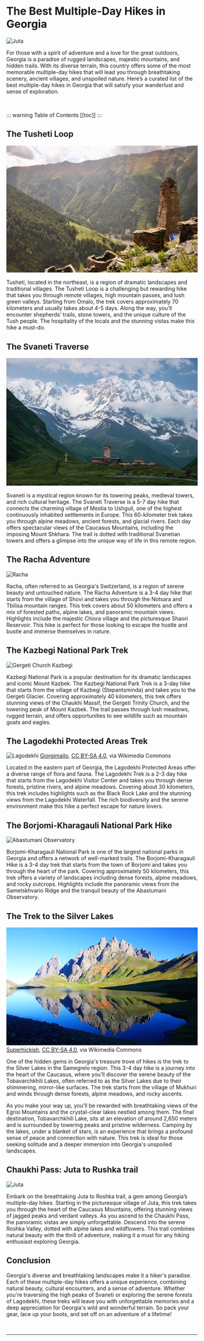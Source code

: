 # The Best Multiple-Day Hikes in Georgia

![Juta](../../assets/juta-mountain-georgia.jpg)

For those with a spirit of adventure and a love for the great outdoors, Georgia is a paradise of rugged landscapes, majestic mountains, and hidden trails. With its diverse terrain, this country offers some of the most memorable multiple-day hikes that will lead you through breathtaking scenery, ancient villages, and unspoiled nature. Here’s a curated list of the best multiple-day hikes in Georgia that will satisfy your wanderlust and sense of exploration. 

<!--@include: @/affiliate-disclosure.md-->
&nbsp;

::: warning Table of Contents
[[toc]]
:::
## The Tusheti Loop

![Tusheti](../../assets/tusheti-georgia.jpg)

Tusheti, located in the northeast, is a region of dramatic landscapes and traditional villages. The Tusheti Loop is a challenging but rewarding hike that takes you through remote villages, high mountain passes, and lush green valleys. Starting from Omalo, the trek covers approximately 70 kilometers and usually takes about 4-5 days. Along the way, you’ll encounter shepherds’ trails, stone towers, and the unique culture of the Tush people. The hospitality of the locals and the stunning vistas make this hike a must-do.

## The Svaneti Traverse

![Lamaria Church](../../assets/lamaria-church-of-ushguli.jpg)

Svaneti is a mystical region known for its towering peaks, medieval towers, and rich cultural heritage. The Svaneti Traverse is a 5-7 day hike that connects the charming village of Mestia to Ushguli, one of the highest continuously inhabited settlements in Europe. This 60-kilometer trek takes you through alpine meadows, ancient forests, and glacial rivers. Each day offers spectacular views of the Caucasus Mountains, including the imposing Mount Shkhara. The trail is dotted with traditional Svanetian towers and offers a glimpse into the unique way of life in this remote region.

## The Racha Adventure

![Racha](../../assets/racha-udziro-lake.jpg)

Racha, often referred to as Georgia's Switzerland, is a region of serene beauty and untouched nature. The Racha Adventure is a 3-4 day hike that starts from the village of Shovi and takes you through the Notsara and Tbilisa mountain ranges. This trek covers about 50 kilometers and offers a mix of forested paths, alpine lakes, and panoramic mountain views. Highlights include the majestic Chiora village and the picturesque Shaori Reservoir. This hike is perfect for those looking to escape the hustle and bustle and immerse themselves in nature.

## The Kazbegi National Park Trek

![Gergeti Church Kazbegi](../../assets/gergeti-church-kazbegi-georgia.jpg)

Kazbegi National Park is a popular destination for its dramatic landscapes and iconic Mount Kazbek. The Kazbegi National Park Trek is a 3-day hike that starts from the village of Kazbegi (Stepantsminda) and takes you to the Gergeti Glacier. Covering approximately 40 kilometers, this trek offers stunning views of the Chaukhi Massif, the Gergeti Trinity Church, and the towering peak of Mount Kazbek. The trail passes through lush meadows, rugged terrain, and offers opportunities to see wildlife such as mountain goats and eagles.

## The Lagodekhi Protected Areas Trek

![Lagodekhi](../../assets/lagodekhi-national-park-georgia-wikimedia.jpg)
<a href="https://commons.wikimedia.org/wiki/File:%E1%B2%AF%E1%83%98%E1%83%AE%E1%83%95%E1%83%98_%E1%83%9A%E1%83%90%E1%83%92%E1%83%9D%E1%83%93%E1%83%94%E1%83%AE%E1%83%98%E1%83%A1_%E1%83%9C%E1%83%90%E1%83%99%E1%83%A0%E1%83%AB%E1%83%90%E1%83%9A%E1%83%A8%E1%83%98.jpg">Giorgimailo</a>, <a href="https://creativecommons.org/licenses/by-sa/4.0">CC BY-SA 4.0</a>, via Wikimedia Commons

Located in the eastern part of Georgia, the Lagodekhi Protected Areas offer a diverse range of flora and fauna. The Lagodekhi Trek is a 2-3 day hike that starts from the Lagodekhi Visitor Center and takes you through dense forests, pristine rivers, and alpine meadows. Covering about 30 kilometers, this trek includes highlights such as the Black Rock Lake and the stunning views from the Lagodekhi Waterfall. The rich biodiversity and the serene environment make this hike a perfect escape for nature lovers.

## The Borjomi-Kharagauli National Park Hike

![Abastumani Observatory](../../assets/abastumani-observatory-borjomi-georgia.jpg)

Borjomi-Kharagauli National Park is one of the largest national parks in Georgia and offers a network of well-marked trails. The Borjomi-Kharagauli Hike is a 3-4 day trek that starts from the town of Borjomi and takes you through the heart of the park. Covering approximately 50 kilometers, this trek offers a variety of landscapes including dense forests, alpine meadows, and rocky outcrops. Highlights include the panoramic views from the Sametskhvario Ridge and the tranquil beauty of the Abastumani Observatory.

## The Trek to the Silver Lakes

![Samtskhe-Javakheti](../../assets/tobavarchkhili-silver-lakes-georgia-wikimedia.jpg)
<a href="https://commons.wikimedia.org/wiki/File:Tobavarchkhili.jpg">Superhickish</a>, <a href="https://creativecommons.org/licenses/by-sa/4.0">CC BY-SA 4.0</a>, via Wikimedia Commons

One of the hidden gems in Georgia's treasure trove of hikes is the trek to the Silver Lakes in the Samegrelo region. This 3-4 day hike is a journey into the heart of the Caucasus, where you’ll discover the serene beauty of the Tobavarchkhili Lakes, often referred to as the Silver Lakes due to their shimmering, mirror-like surfaces. The trek starts from the village of Mukhuri and winds through dense forests, alpine meadows, and rocky ascents. 

As you make your way up, you'll be rewarded with breathtaking views of the Egrisi Mountains and the crystal-clear lakes nestled among them. The final destination, Tobavarchkhili Lake, sits at an elevation of around 2,650 meters and is surrounded by towering peaks and pristine wilderness. Camping by the lakes, under a blanket of stars, is an experience that brings a profound sense of peace and connection with nature. This trek is ideal for those seeking solitude and a deeper immersion into Georgia's unspoiled landscapes.

## Chaukhi Pass: Juta to Rushka trail

![Juta](../../assets/juta-georgia.jpg)

Embark on the breathtaking Juta to Roshka trail, a gem among Georgia’s multiple-day hikes. Starting in the picturesque village of Juta, this trek takes you through the heart of the Caucasus Mountains, offering stunning views of jagged peaks and verdant valleys. As you ascend to the Chaukhi Pass, the panoramic vistas are simply unforgettable. Descend into the serene Roshka Valley, dotted with alpine lakes and wildflowers. This trail combines natural beauty with the thrill of adventure, making it a must for any hiking enthusiast exploring Georgia.

## Conclusion

Georgia's diverse and breathtaking landscapes make it a hiker's paradise. Each of these multiple-day hikes offers a unique experience, combining natural beauty, cultural encounters, and a sense of adventure. Whether you're traversing the high peaks of Svaneti or exploring the serene forests of Lagodekhi, these treks will leave you with unforgettable memories and a deep appreciation for Georgia's wild and wonderful terrain. So pack your gear, lace up your boots, and set off on an adventure of a lifetime!

&nbsp;

-----
&nbsp;

<!--@include: @/services-block.md-->